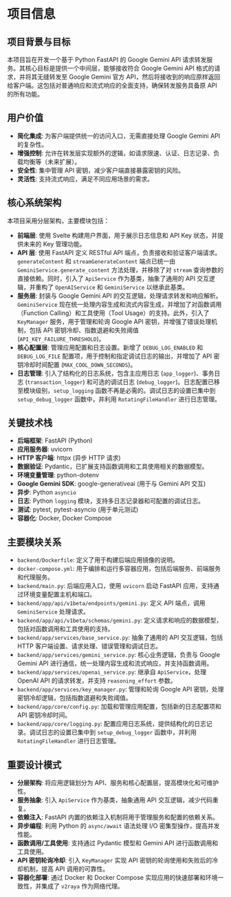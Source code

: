 # 项目信息

## 项目背景与目标
本项目旨在开发一个基于 Python FastAPI 的 Google Gemini API 请求转发服务。其核心目标是提供一个中间层，能够接收符合 Google Gemini API 格式的请求，并将其无缝转发至 Google Gemini 官方 API，然后将接收到的响应原样返回给客户端。这包括对普通响应和流式响应的全面支持，确保转发服务具备原 API 的所有功能。

## 用户价值
*   **简化集成**: 为客户端提供统一的访问入口，无需直接处理 Google Gemini API 的复杂性。
*   **增强控制**: 允许在转发层实现额外的逻辑，如请求限速、认证、日志记录、负载均衡等（未来扩展）。
*   **安全性**: 集中管理 API 密钥，减少客户端直接暴露密钥的风险。
*   **灵活性**: 支持流式响应，满足不同应用场景的需求。

## 核心系统架构
本项目采用分层架构，主要模块包括：
*   **前端层**: 使用 Svelte 构建用户界面，用于展示日志信息和 API Key 状态，并提供未来的 Key 管理功能。
*   **API 层**: 使用 FastAPI 定义 RESTful API 端点，负责接收和验证客户端请求。`generateContent` 和 `streamGenerateContent` 端点已统一由 `GeminiService.generate_content` 方法处理，并移除了对 `stream` 查询参数的直接依赖。同时，引入了 `ApiService` 作为基类，抽象了通用的 API 交互逻辑，并重构了 `OpenAIService` 和 `GeminiService` 以继承此基类。
*   **服务层**: 封装与 Google Gemini API 的交互逻辑，处理请求转发和响应解析。`GeminiService` 现在统一处理内容生成和流式内容生成，并增加了对函数调用（Function Calling）和工具使用（Tool Usage）的支持。此外，引入了 `KeyManager` 服务，用于管理和轮询 Google API 密钥，并增强了错误处理机制，包括 API 密钥冷却、指数退避和失败阈值 (`API_KEY_FAILURE_THRESHOLD`)。
*   **核心配置层**: 管理应用配置和日志设置。新增了 `DEBUG_LOG_ENABLED` 和 `DEBUG_LOG_FILE` 配置项，用于控制和指定调试日志的输出，并增加了 API 密钥冷却时间配置 (`MAX_COOL_DOWN_SECONDS`)。
*   **日志管理**: 引入了结构化的日志系统，包含主应用日志 (`app_logger`)、事务日志 (`transaction_logger`) 和可选的调试日志 (`debug_logger`)。日志配置已移至模块级别，`setup_logging` 函数不再是必需的。调试日志的设置已集中到 `setup_debug_logger` 函数中，并利用 `RotatingFileHandler` 进行日志管理。

## 关键技术栈
*   **后端框架**: FastAPI (Python)
*   **应用服务器**: uvicorn
*   **HTTP 客户端**: httpx (异步 HTTP 请求)
*   **数据验证**: Pydantic，已扩展支持函数调用和工具使用相关的数据模型。
*   **环境变量管理**: python-dotenv
*   **Google Gemini SDK**: google-generativeai (用于与 Gemini API 交互)
*   **异步**: Python `asyncio`
*   **日志**: Python `logging` 模块，支持多日志记录器和可配置的调试日志。
*   **测试**: pytest, pytest-asyncio (用于单元测试)
*   **容器化**: Docker, Docker Compose

## 主要模块关系
*   `backend/Dockerfile`: 定义了用于构建后端应用镜像的说明。
*   `docker-compose.yml`: 用于编排和运行多容器应用，包括后端服务、前端服务和代理服务。
*   `backend/main.py`: 后端应用入口，使用 `uvicorn` 启动 FastAPI 应用，支持通过环境变量配置主机和端口。
*   `backend/app/api/v1beta/endpoints/gemini.py`: 定义 API 端点，调用 `GeminiService` 处理请求。
*   `backend/app/api/v1beta/schemas/gemini.py`: 定义请求和响应的数据模型，包括对函数调用和工具使用的支持。
*   `backend/app/services/base_service.py`: 抽象了通用的 API 交互逻辑，包括 HTTP 客户端设置、请求处理、错误管理和调试日志。
*   `backend/app/services/gemini_service.py`: 核心业务逻辑，负责与 Google Gemini API 进行通信，统一处理内容生成和流式响应，并支持函数调用。
*   `backend/app/services/openai_service.py`: 继承自 `ApiService`，处理 OpenAI API 的请求转发，并支持 `reasoning_effort` 参数。
*   `backend/app/services/key_manager.py`: 管理和轮询 Google API 密钥，处理密钥冷却逻辑，包括指数退避和失败阈值。
*   `backend/app/core/config.py`: 加载和管理应用配置，包括新的日志配置项和 API 密钥冷却时间。
*   `backend/app/core/logging.py`: 配置应用日志系统，提供结构化的日志记录。调试日志的设置已集中到 `setup_debug_logger` 函数中，并利用 `RotatingFileHandler` 进行日志管理。

## 重要设计模式
*   **分层架构**: 将应用逻辑划分为 API、服务和核心配置层，提高模块化和可维护性。
*   **服务抽象**: 引入 `ApiService` 作为基类，抽象通用 API 交互逻辑，减少代码重复。
*   **依赖注入**: FastAPI 内置的依赖注入机制将用于管理服务和配置的依赖关系。
*   **异步编程**: 利用 Python 的 `async/await` 语法处理 I/O 密集型操作，提高并发性能。
*   **函数调用/工具使用**: 支持通过 Pydantic 模型和 Gemini API 进行函数调用和工具使用。
*   **API 密钥轮询冷却**: 引入 `KeyManager` 实现 API 密钥的轮询使用和失败后的冷却机制，提高 API 调用的可靠性。
*   **容器化部署**: 通过 Docker 和 Docker Compose 实现应用的快速部署和环境一致性，并集成了 `v2raya` 作为网络代理。
